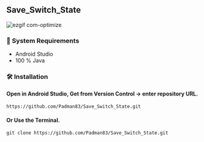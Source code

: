 ## Save_Switch_State

![ezgif com-optimize](https://user-images.githubusercontent.com/45048950/95075326-8ffeab80-0742-11eb-9b5e-e36f0181c69e.gif)

### 🧰 System Requirements

* Android Studio
* 100 % Java

### 🛠️ Installation 

#### Open in Android Studio, Get from Version Control -> enter repository URL.

```
https://github.com/Padman83/Save_Switch_State.git
```

#### Or Use the Terminal.

```
git clone https://github.com/Padman83/Save_Switch_State.git
